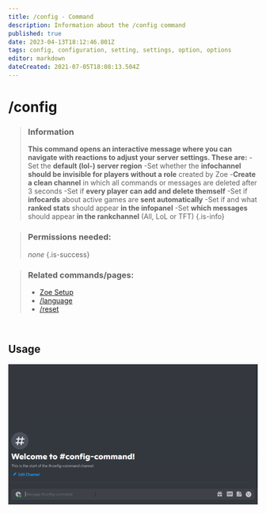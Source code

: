 ```yaml
---
title: /config - Command
description: Information about the /config command
published: true
date: 2023-04-13T18:12:46.801Z
tags: config, configuration, setting, settings, option, options
editor: markdown
dateCreated: 2021-07-05T18:08:13.504Z
---
```


# /config

>### Information
>**This command opens an interactive message where you can navigate with reactions to adjust your server settings. These are:**
>-Set the **default (lol-) server region**
>-Set whether the **infochannel should be invisible for players without a role** created by Zoe
>-**Create a clean channel** in which all commands or messages are deleted after 3 seconds
>-Set if **every player can add and delete themself**
>-Set if **infocards** about active games are **sent automatically**
>-Set if and what **ranked stats** should appear **in the infopanel**
>-Set **which messages** should appear **in the rankchannel** (All, LoL or TFT)
>{.is-info}

>### Permissions needed:
>*none*
>{.is-success}

>### Related commands/pages:
>-   [Zoe Setup](/en/setup/)
>-   [/language](/en/commands/important/language/)
>-   [/reset](/en/commands/important/reset/)

<br>

## Usage

![](/en-config.gif)